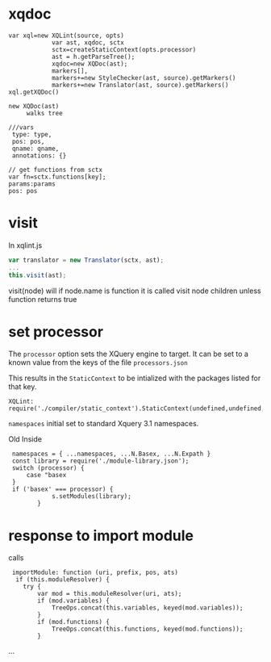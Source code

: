 

# xqdoc
```
var xql=new XQLint(source, opts)
            var ast, xqdoc, sctx
            sctx=createStaticContext(opts.processor)
            ast = h.getParseTree();
            xqdoc=new XQDoc(ast);
            markers[],
            markers+=new StyleChecker(ast, source).getMarkers()
            markers+=new Translator(ast, source).getMarkers()
xql.getXQDoc()

new XQDoc(ast)
     walks tree
```

```
///vars
 type: type,
 pos: pos,
 qname: qname,
 annotations: {}

// get functions from sctx
var fn=sctx.functions[key];
params:params
pos: pos
```
# visit
In xqlint.js
```javascript
var translator = new Translator(sctx, ast); 
...
this.visit(ast);
```
visit(node) will
if node.name is function it is called 
visit node children unless function returns true

# set processor
The `processor` option sets the XQuery engine to target.
It can be set to a known value from the keys of the file `processors.json`

This results in the `StaticContext` to be intialized with the packages listed for that key.

```
XQLint: require('./compiler/static_context').StaticContext(undefined,undefined,opts.processor)
```
`namespaces` initial set to standard Xquery 3.1 namespaces.



Old Inside
```
 namespaces = { ...namespaces, ...N.Basex, ...N.Expath }
 const library = require('./module-library.json');
 switch (processor) {
     case "basex
 }
 if ('basex' === processor) {
            s.setModules(library);
        }
```
# response to import module
calls 
```
 importModule: function (uri, prefix, pos, ats)
  if (this.moduleResolver) {
    try {
        var mod = this.moduleResolver(uri, ats);
        if (mod.variables) {
            TreeOps.concat(this.variables, keyed(mod.variables));
        }
        if (mod.functions) {
            TreeOps.concat(this.functions, keyed(mod.functions));
        }
```
...
